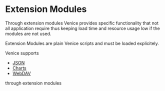# Extension Modules

Through extension modules Venice provides specific functionality
that not all application require thus keeping load time and 
resource usage low if the modules are not used.

Extension Modules are plain Venice scripts and must be loaded 
explicitely.

Venice supports

* [JSON](ext-json.md)
* [Charts](ext-charts.md)
* [WebDAV](ext-webdav.md)

through extension modules
  





